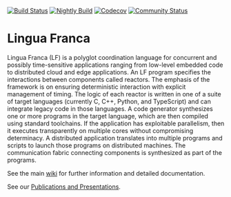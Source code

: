 [![Build Status](https://github.com/lf-lang/lingua-franca/workflows/CI/badge.svg)](https://github.com/lf-lang/lingua-franca/actions/)
[![Nightly Build](https://github.com/lf-lang/lingua-franca/actions/workflows/nightly-build.yml/badge.svg)](https://github.com/lf-lang/lingua-franca/actions/workflows/nightly-build.yml)
[![Codecov](https://codecov.io/gh/icyphy/lingua-franca/branch/master/graph/badge.svg?token=CDDG2CNYZY)](https://codecov.io/gh/icyphy/lingua-franca)
[![Community Status](https://img.shields.io/badge/Community-online-blue)](https://community.lf-lang.org/)

# Lingua Franca

Lingua Franca (LF) is a polyglot coordination language for concurrent and possibly time-sensitive applications ranging from low-level embedded code to distributed cloud and edge applications. An LF program specifies the interactions between components called reactors. The emphasis of the framework is on ensuring deterministic interaction with explicit management of timing. The logic of each reactor is written in one of a suite of target languages (currently C, C++, Python, and TypeScript) and can integrate legacy code in those languages. A code generator synthesizes one or more programs in the target language, which are then compiled using standard toolchains. If the application has exploitable parallelism, then it executes transparently on multiple cores without compromising determinacy. A distributed application translates into multiple programs and scripts to launch those programs on distributed machines. The communication fabric connecting components is synthesized as part of the programs.

See the main [wiki](https://github.com/icyphy/lingua-franca/wiki) for further information and detailed documentation.

See our [Publications and Presentations](https://github.com/icyphy/lingua-franca/wiki/Publications-and-Presentations).

